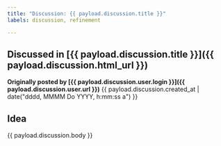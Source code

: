 ```yaml
---
title: "Discussion: {{ payload.discussion.title }}"
labels: discussion, refinement

---
```


## Discussed in [{{ payload.discussion.title }}]({{ payload.discussion.html_url }})
__Originally posted by **[{{ payload.discussion.user.login }}]({{ payload.discussion.user.url }})**__ {{ payload.discussion.created_at | date("dddd, MMMM Do YYYY, h:mm:ss a") }}

## Idea 

{{ payload.discussion.body }}